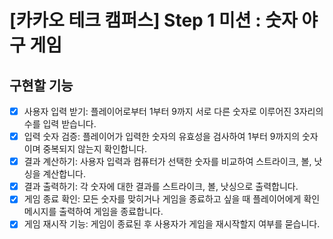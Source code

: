 # [카카오 테크 캠퍼스] Step 1 미션 : 숫자 야구 게임

## 구현할 기능
- [x] 사용자 입력 받기: 플레이어로부터 1부터 9까지 서로 다른 숫자로 이루어진 3자리의 수를 입력 받습니다.
- [x] 입력 숫자 검증: 플레이어가 입력한 숫자의 유효성을 검사하여 1부터 9까지의 숫자이며 중복되지 않는지 확인합니다.
- [x] 결과 계산하기: 사용자 입력과 컴퓨터가 선택한 숫자를 비교하여 스트라이크, 볼, 낫싱을 계산합니다.
- [x] 결과 출력하기: 각 숫자에 대한 결과를 스트라이크, 볼, 낫싱으로 출력합니다.
- [x] 게임 종료 확인: 모든 숫자를 맞히거나 게임을 종료하고 싶을 때 플레이어에게 확인 메시지를 출력하여 게임을 종료합니다.
- [x] 게임 재시작 기능: 게임이 종료된 후 사용자가 게임을 재시작할지 여부를 묻습니다.
